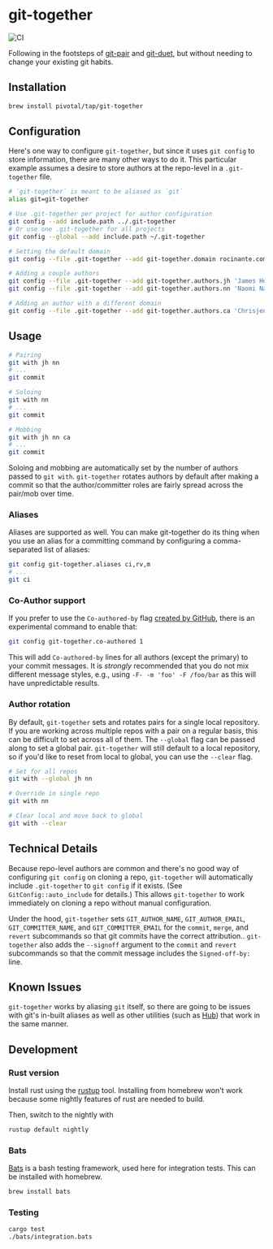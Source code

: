 # git-together

![CI](https://github.com/kejadlen/git-together/workflows/CI/badge.svg)

Following in the footsteps of [git-pair][gp] and [git-duet][gd], but without
needing to change your existing git habits.

[gp]: https://github.com/pivotal/git_scripts
[gd]: https://github.com/git-duet/git-duet

## Installation

```bash
brew install pivotal/tap/git-together
```

## Configuration

Here's one way to configure `git-together`, but since it uses `git config` to
store information, there are many other ways to do it. This particular example
assumes a desire to store authors at the repo-level in a `.git-together` file.

```bash
# `git-together` is meant to be aliased as `git`
alias git=git-together

# Use .git-together per project for author configuration 
git config --add include.path ../.git-together
# Or use one .git-together for all projects
git config --global --add include.path ~/.git-together

# Setting the default domain
git config --file .git-together --add git-together.domain rocinante.com

# Adding a couple authors
git config --file .git-together --add git-together.authors.jh 'James Holden; jholden'
git config --file .git-together --add git-together.authors.nn 'Naomi Nagata; nnagata'

# Adding an author with a different domain
git config --file .git-together --add git-together.authors.ca 'Chrisjen Avasarala; avasarala@un.gov'
```

## Usage

```bash
# Pairing
git with jh nn
# ...
git commit

# Soloing
git with nn
# ...
git commit

# Mobbing
git with jh nn ca
# ...
git commit
```

Soloing and mobbing are automatically set by the number of authors passed to
`git with`. `git-together` rotates authors by default after making a commit so
that the author/committer roles are fairly spread across the pair/mob over
time.

### Aliases
Aliases are supported as well. You can make git-together do its thing when you
use an alias for a committing command by configuring a comma-separated list of
aliases:

```bash
git config git-together.aliases ci,rv,m
# ...
git ci
```

### Co-Author support
If you prefer to use the `Co-authored-by` flag [created by GitHub](https://help.github.com/en/github/committing-changes-to-your-project/creating-a-commit-with-multiple-authors),
there is an experimental command to enable that:

```bash
git config git-together.co-authored 1
```

This will add `Co-authored-by` lines for all authors (except the primary) to your
commit messages. It is _strongly_ recommended that you do not mix different message
styles, e.g., using `-F- -m 'foo' -F /foo/bar` as this will have unpredictable
results.

### Author rotation
By default, `git-together` sets and rotates pairs for a single local
repository. If you are working across multiple repos with a pair on a regular
basis, this can be difficult to set across all of them. The `--global` flag can
be passed along to set a global pair. `git-together` will still default to a
local repository, so if you'd like to reset from local to global, you can use
the `--clear` flag.

```bash
# Set for all repos
git with --global jh nn

# Override in single repo
git with nn

# Clear local and move back to global
git with --clear
```

## Technical Details

Because repo-level authors are common and there's no good way of configuring
`git config` on cloning a repo, `git-together` will automatically include
`.git-together` to `git config` if it exists. (See `GitConfig::auto_include`
for details.) This allows `git-together` to work immediately on cloning a repo
without manual configuration.

Under the hood, `git-together` sets `GIT_AUTHOR_NAME`, `GIT_AUTHOR_EMAIL`,
`GIT_COMMITTER_NAME`, and `GIT_COMMITTER_EMAIL` for the `commit`, `merge`, and
`revert` subcommands so that git commits have the correct attribution..
`git-together` also adds the `--signoff` argument to the `commit` and `revert`
subcommands so that the commit message includes the `Signed-off-by: ` line.

## Known Issues

`git-together` works by aliasing `git` itself, so there are going to be issues
with git's in-built aliases as well as other utilities (such as [Hub][hub])
that work in the same manner.

[hub]: https://hub.github.com/

## Development

### Rust version

Install rust using the [rustup][rustup] tool. Installing from homebrew won't work
because some nightly features of rust are needed to build.

Then, switch to the nightly with

```bash
rustup default nightly
```

### Bats

[Bats][bats] is a bash testing framework, used here for integration tests. This
can be installed with homebrew.

```bash
brew install bats
```

[rustup]: https://www.rustup.rs/
[bats]: https://github.com/sstephenson/bats

### Testing

```bash
cargo test
./bats/integration.bats
```
